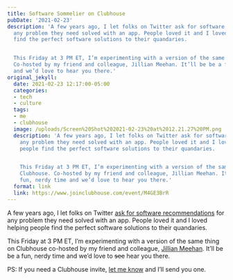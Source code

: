 ```yaml
---
title: Software Sommelier on Clubhouse
pubDate: '2021-02-23'
description: 'A few years ago, I let folks on Twitter ask for software recommendationsfor
  any problem they need solved with an app. People loved it and I loved helping people
  find the perfect software solutions to their quandaries.


  This Friday at 3 PM ET, I’m experimenting with a version of the same thing on Clubhouse.
  Co-hosted by my friend and colleague, Jillian Meehan. It’ll be be a fun, nerdy time
  and we’d love to hear you there.'
original_jekyll:
  date: 2021-02-23 12:17:00-05:00
  categories:
  - tech
  - culture
  tags:
  - me
  - clubhouse
  image: /uploads/Screen%20Shot%202021-02-23%20at%2012.21.27%20PM.png
  description: 'A few years ago, I let folks on Twitter ask for software recommendationsfor
    any problem they need solved with an app. People loved it and I loved helping
    people find the perfect software solutions to their quandaries.


    This Friday at 3 PM ET, I’m experimenting with a version of the same thing on
    Clubhouse. Co-hosted by my friend and colleague, Jillian Meehan. It’ll be be a
    fun, nerdy time and we’d love to hear you there.'
  format: link
  link: https://www.joinclubhouse.com/event/M4GE3BrR
---
```


A few years ago, I let folks on Twitter [ask for software recommendations](https://twitter.com/mb/status/893848739437305856) for any problem they need solved with an app. People loved it and I loved helping people find the perfect software solutions to their quandaries.

This Friday at 3 PM ET, I’m experimenting with a version of the same thing on Clubhouse co-hosted by my friend and colleague, [Jillian Meehan](https://jillian.cloud). It’ll be be a fun, nerdy time and we’d love to ~~see~~ hear you there.

PS: If you need a Clubhouse invite, [let me know](/contact) and I’ll send you one.
